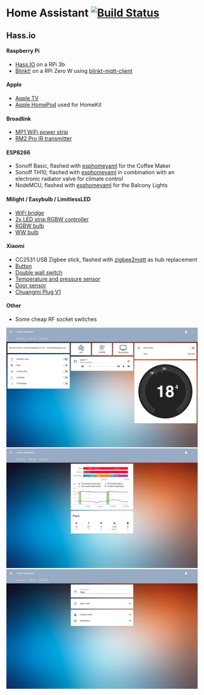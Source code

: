 # Home Assistant  [![Build Status](https://travis-ci.org/romanpeters/home-assistant.svg?branch=hassio)](https://travis-ci.org/romanpeters/home-assistant)

## Hass.io

#### Raspberry Pi  
- [Hass.IO](https://www.home-assistant.io/hassio/) on a RPi 3b
- [Blinkt!](https://www.home-assistant.io/components/light.blinkt/) on a RPi Zero W using [blinkt-mqtt-client](https://github.com/romanpeters/blinkt-mqtt-client)

#### Apple  
- [Apple TV](https://www.home-assistant.io/components/apple_tv/)
- [Apple HomePod](https://www.home-assistant.io/components/homekit/) used for HomeKit

#### Broadlink  
- [MP1 WiFi power strip](https://www.home-assistant.io/components/switch.broadlink/)
- [RM2 Pro IR transmitter](https://www.home-assistant.io/components/sensor.broadlink/)

#### ESP8266
- Sonoff Basic, flashed with [esphomeyaml](https://github.com/ottowinter/esphomeyaml) for the Coffee Maker
- Sonoff TH10, flashed with [esphomeyaml](https://github.com/ottowinter/esphomeyaml) in combination with an electronic radiator valve for climate control
- NodeMCU, flashed with [esphomeyaml](https://github.com/ottowinter/esphomeyaml) for the Balcony Lights

#### Milight / Easybulb / LimitlessLED  
- [WiFi bridge](https://www.home-assistant.io/components/light.limitlessled/)
- [2x LED strip RGBW controller](https://www.home-assistant.io/components/light.limitlessled/)
- [RGBW bulb](https://www.home-assistant.io/components/light.limitlessled/)
- [WW bulb](https://www.home-assistant.io/components/light.limitlessled/)

#### Xiaomi  
- CC2531 USB Zigbee stick, flashed with [zigbee2mqtt](https://github.com/Koenkk/zigbee2mqtt/wiki) as hub replacement
- [Button](https://www.home-assistant.io/components/xiaomi_aqara/)
- [Double wall switch](https://www.home-assistant.io/components/xiaomi_aqara/)
- [Temperature and pressure sensor](https://www.home-assistant.io/components/xiaomi_aqara/)
- [Door sensor](https://www.home-assistant.io/components/xiaomi_aqara/)
- [Chuangmi Plug V1](https://www.home-assistant.io/components/switch.xiaomi_miio/)

#### Other
- Some cheap RF socket switches

![Alt text](/screenshots/screenshot_control_12_2018.png?raw=true "Control View")
![Alt text](/screenshots/screenshot_status_12_2018.png?raw=true "Status View")
![Alt text](/screenshots/screenshot_settings_12_2018.png?raw=true "Settings View")
